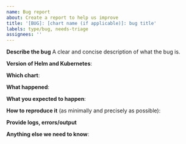 ```yaml
---
name: Bug report
about: Create a report to help us improve
title: '[BUG]: [chart name (if applicable)]: bug title'
labels: type/bug, needs-triage
assignees: ''
---
```


<!-- Thanks for filing an issue! Before hitting the button, please answer these questions. It's helpful to search the existing GitHub issues first. It's likely that another user has already reported the issue you're facing, or it's a known issue that we're already aware of.

Fill in as much of the template below as you can.  If you leave out information, we can't help you as well.

Be ready for followup questions, and please respond in a timely manner. If we can't reproduce a bug or think a feature already exists, we might close your issue.  If we're wrong, PLEASE feel free to reopen it and explain why.
-->

**Describe the bug**
A clear and concise description of what the bug is.

**Version of Helm and Kubernetes**:


**Which chart**:


**What happened**:


**What you expected to happen**:


**How to reproduce it** (as minimally and precisely as possible):

**Provide logs, errors/output**

**Anything else we need to know**:
